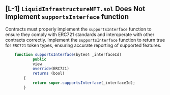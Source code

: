 ## [L-1] `LiquidInfrastructureNFT.sol` Does Not Implement `supportsInterface` function

Contracts must properly implement the `supportsInterface` function to ensure they comply with ERC721 standards and interoperate with other contracts correctly. Implement the `supportsInterface` function to return true for `ERC721` token types, ensuring accurate reporting of supported features.

```javascript
    function supportsInterface(bytes4 _interfaceId)
            public
            view
            override(ERC721)
            returns (bool)
        {
            return super.supportsInterface(_interfaceId);
        }
```